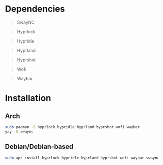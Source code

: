 # Dependencies
> SwayNC

> Hyprlock

> Hypridle

> Hyprland

> Hyprshot

> Wofi

> Waybar

# Installation
## Arch
```sh
sudo pacman -S hyprlock hypridle hyprland hyprshot wofi waybar
yay -S swaync
```

## Debian/Debian-based
```sh
sudo apt install hyprlock hypridle hyprland hyprshot wofi waybar swaync
```
